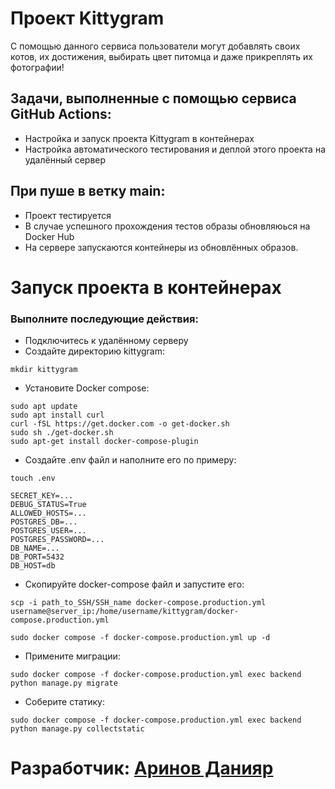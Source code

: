 # Проект Kittygram
С помощью данного сервиса пользователи могут добавлять своих котов, их достижения, выбирать цвет питомца и даже прикреплять их фотографии!

## Задачи, выполненные с помощью сервиса GitHub Actions:
- Настройка и запуск проекта Kittygram в контейнерах
- Настройка автоматического тестирования и деплой этого проекта на удалённый сервер
 ## При пуше в ветку main:
- Проект тестируется
- В случае успешного прохождения тестов образы обновляюься на Docker Hub
- На сервере запускаются контейнеры из обновлённых образов.

# Запуск проекта в контейнерах
### Выполните последующие действия:
- Подключитесь к удалённому серверу
- Создайте директорию kittygram:
```
mkdir kittygram
```
- Установите Docker compose:
```
sudo apt update
sudo apt install curl
curl -fSL https://get.docker.com -o get-docker.sh
sudo sh ./get-docker.sh
sudo apt-get install docker-compose-plugin
```
- Создайте .env файл и наполните его по примеру:
```
touch .env
```
```
SECRET_KEY=...
DEBUG_STATUS=True
ALLOWED_HOSTS=...
POSTGRES_DB=...
POSTGRES_USER=...
POSTGRES_PASSWORD=...
DB_NAME=...
DB_PORT=5432
DB_HOST=db
```
- Скопируйте docker-compose файл и запустите его:
```
scp -i path_to_SSH/SSH_name docker-compose.production.yml username@server_ip:/home/username/kittygram/docker-compose.production.yml
```
```
sudo docker compose -f docker-compose.production.yml up -d
```
- Примените миграции:
```
sudo docker compose -f docker-compose.production.yml exec backend python manage.py migrate
```
- Соберите статику:
```
sudo docker compose -f docker-compose.production.yml exec backend python manage.py collectstatic
```
# Разработчик: [Аринов Данияр](https://github.com/vegitobluefan)